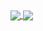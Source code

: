 <!---
- 👋 Hi, I’m @diogod1
- 👀 I’m interested in ...
- 🌱 I’m currently learning JavaScript, Python.
- 📫 How to reach me ...
--->
<!---
diogod1/diogod1 is a ✨ special ✨ repository because its `README.md` (this file) appears on your GitHub profile.
You can click the Preview link to take a look at your changes.
--->
<!---
![Anurag's GitHub stats](https://github-readme-stats.vercel.app/api?username=diogod1&theme=nord&hide_border=true) ![Top Langs](https://github-readme-stats.vercel.app/api/top-langs/?username=diogod1&theme=nord&hide_border=true)
--->
<a href="https://github-readme-stats.vercel.app/api?username=diogod1&theme=nord&hide_border=true">
  <img align="center" src="https://github-readme-stats.vercel.app/api?username=diogod1&theme=nord&hide_border=true" />
</a>
<a href="https://github.com/anuraghazra/convoychat">
  <img align="center" src="https://github-readme-stats.vercel.app/api/top-langs/?username=diogod1&theme=nord&hide_border=true&layout=compact" />
</a>
